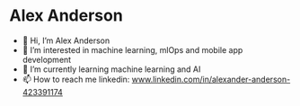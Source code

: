 
# Alex Anderson
- 👋 Hi, I’m Alex Anderson
- 👀 I’m interested in machine learning, mlOps and mobile app development
- 🌱 I’m currently learning machine learning and AI
- 📫 How to reach me linkedin: www.linkedin.com/in/alexander-anderson-423391174
